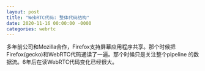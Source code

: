 ```yaml
---
layout: post
title: "WebRTC代码: 整体代码结构"
date: 2020-11-16 00:00:00 -0000
categories: webrtc
---
```

多年前公司和Mozilla合作，Firefox支持屏幕应用程序共享。那个时候把Firefox(gecko)和WebRTC代码通读了一遍。那个时候只是关注整个pipeline 的数据流。6年后在读WebRTC代码变化已经很大。 

